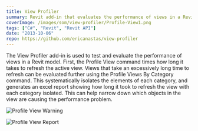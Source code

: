 ```yaml
---
title: View Profiler
summary: Revit add-in that evaluates the performance of views in a Revit model
coverImage: /images/som/view-profiler/Profile-View1.png
tags: ["C#", "Revit", "Revit API"]
date: "2013-10-06"
repo: https://github.com/ericanastas/view-profiler
---
```


The View Profiler add-in is used to test and evaluate the performance of views in a Revit model. First, the Profile View command times how long it takes to refresh the active view. Views that take an excessively long time to refresh can be evaluated further using the Profile Views By Category command. This systematically isolates the elements of each category, and generates an excel report showing how long it took to refresh the view with each category isolated. This can help narrow down which objects in the view are causing the performance problem.

![Profile View Warning](/images/som/view-profiler/Profile-View-Warning.png)

![Profile View Report](/images/som/view-profiler/Profile-View-Report.png)

